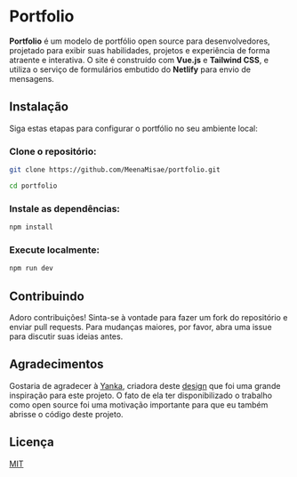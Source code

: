 # Portfolio

**Portfolio** é um modelo de portfólio open source para desenvolvedores, projetado para exibir suas habilidades, projetos e experiência de forma atraente e interativa. O site é construído com **Vue.js** e **Tailwind CSS**, e utiliza o serviço de formulários embutido do **Netlify** para envio de mensagens.

## Instalação

Siga estas etapas para configurar o portfólio no seu ambiente local:

### Clone o repositório:

```bash
git clone https://github.com/MeenaMisae/portfolio.git

cd portfolio
```

### Instale as dependências:

```bash
npm install
```

### Execute localmente:

```bash
npm run dev
```

## Contribuindo

Adoro contribuições! Sinta-se à vontade para fazer um fork do repositório e enviar pull requests. Para mudanças maiores, por favor, abra uma issue para discutir suas ideias antes.

## Agradecimentos

Gostaria de agradecer à [Yanka](https://www.linkedin.com/in/yanka-darelova/), criadora deste [design](https://www.figma.com/community/file/1100794861710979147/portfolio-for-developers-concept-v-2) que foi uma grande inspiração para este projeto. O fato de ela ter disponibilizado o trabalho como open source foi uma motivação importante para que eu também abrisse o código deste projeto.

## Licença

[MIT](https://choosealicense.com/licenses/mit/)
